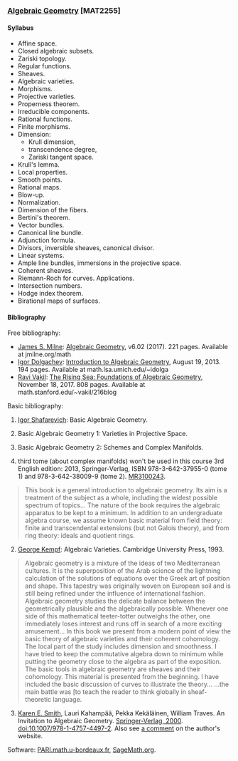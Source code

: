 ### [Algebraic Geometry](https://en.wikipedia.org/wiki/Algebraic_geometry) [MAT2255]

#### Syllabus

- Affine space.
- Closed algebraic subsets.
- Zariski topology.
- Regular functions.
- Sheaves.
- Algebraic varieties.
- Morphisms.
- Projective varieties.
- Properness theorem.
- Irreducible components.
- Rational functions.
- Finite morphisms.
- Dimension:
  - Krull dimension,
  - transcendence degree,
  - Zariski tangent space.
- Krull's lemma.
- Local properties.
- Smooth points.
- Rational maps.
- Blow-up.
- Normalization.
- Dimension of the fibers.
- Bertini's theorem.
- Vector bundles.
- Canonical line bundle.
- Adjunction formula.
- Divisors, inversible sheaves, canonical divisor.
- Linear systems.
- Ample line bundles, immersions in the projective space.
- Coherent sheaves.
- Riemann-Roch for curves. Applications.
- Intersection numbers.
- Hodge index theorem.
- Birational maps of surfaces.

#### Bibliography

Free bibliography:

- [James S. Milne](https://en.wikipedia.org/wiki/James_Milne_(mathematician)):
  [Algebraic Geometry](https://www.jmilne.org/math/CourseNotes/ag.html),
  v6.02 (2017). 221 pages. Available at jmilne.org/math
- [Igor Dolgachev](https://en.wikipedia.org/wiki/Igor_Dolgachev):
  [Introduction to Algebraic Geometry](http://www.math.lsa.umich.edu/~idolga/631.pdf),
  August 19, 2013. 194 pages. Available at math.lsa.umich.edu/\~idolga
- [Ravi Vakil](https://en.wikipedia.org/wiki/Ravi_Vakil):
  [The Rising Sea: Foundations of Algebraic Geometry](http://math.stanford.edu/~vakil/216blog),
  November 18, 2017. 808 pages. Available at math.stanford.edu/\~vakil/216blog


Basic bibliography:

1. [Igor Shafarevich](https://en.wikipedia.org/wiki/Igor_Shafarevich):
  Basic Algebraic Geometry.

  1. Basic Algebraic Geometry 1: Varieties in Projective Space.
  2. Basic Algebraic Geometry 2: Schemes and Complex Manifolds.
  3. third tome (about complex manifolds) won't be used in this course
  3rd English edition: 2013, Springer-Verlag, ISBN
  978-3-642-37955-0 (tome 1) and 978-3-642-38009-9 (tome 2).
  [MR3100243](https://mathscinet.ams.org/mathscinet-getitem?mr=3100243).

> This book is a general introduction to algebraic geometry. Its aim
  is a treatment of the subject as a whole, including the widest
  possible spectrum of topics... The nature of the book requires the
  algebraic apparatus to be kept to a minimum. In addition to an
  undergraduate algebra course, we assume known basic material from
  field theory: finite and transcendental extensions (but not Galois
  theory), and from ring theory: ideals and quotient rings.

2. [George Kempf](https://en.wikipedia.org/wiki/George_Kempf):
    Algebraic Varieties.
    Cambridge University Press, 1993. 
> Algebraic geometry is a mixture
    of the ideas of two Mediterranean cultures. It is the superposition
    of the Arab science of the lightning calculation of the solutions of
    equations over the Greek art of position and shape. This tapestry
    was originally woven on European soil and is still being refined
    under the influence of international fashion. Algebraic geometry
    studies the delicate balance between the geometrically plausible and
    the algebraically possible. Whenever one side of this mathematical
    teeter-totter outweighs the other, one immediately loses interest
    and runs off in search of a more exciting amusement\... In this book
    we present from a modern point of view the basic theory of algebraic
    varieties and their coherent cohomology. The local part of the study
    includes dimension and smoothness. I have tried to keep the
    commutative algebra down to minimum while putting the geometry close
    to the algebra as part of the exposition. The basic tools in
    algebraic geometry are sheaves and their cohomology. This material
    is presented from the beginning. I have included the basic
    discussion of curves to illustrate the theory\... \...the main
    battle was [to teach the reader to think globally in sheaf-theoretic
    language.
3.  [Karen E. Smith](https://en.wikipedia.org/wiki/Karen_E._Smith),
    Lauri Kahampää, Pekka Kekäläinen, William Traves.
    An Invitation to Algebraic Geometry.
    [Springer-Verlag, 2000](https://link.springer.com/book/10.1007%2F978-1-4757-4497-2).
    [doi:10.1007/978-1-4757-4497-2](https://doi.org/10.1007/978-1-4757-4497-2).
    Also see [a comment](http://www.math.lsa.umich.edu/~kesmith/books.html)
    on the author's website.

Software:
[PARI.math.u-bordeaux.fr](https://pari.math.u-bordeaux.fr),
[SageMath.org](https://sagemath.org).
